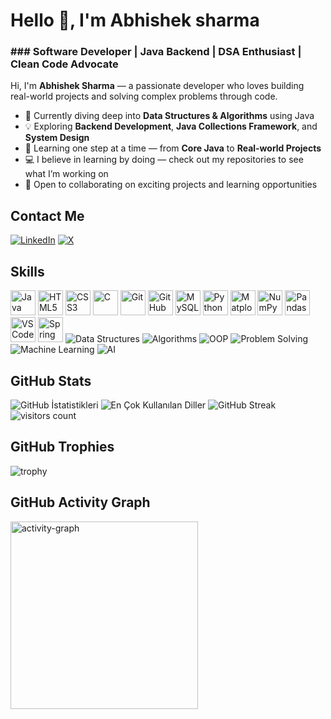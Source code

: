 # Hello 👋, I'm Abhishek sharma
### ### Software Developer | Java Backend | DSA Enthusiast | Clean Code Advocate

Hi, I'm **Abhishek Sharma** — a passionate developer who loves building real-world projects and solving complex problems through code.

- 🎯 Currently diving deep into **Data Structures & Algorithms** using Java  
- 💡 Exploring **Backend Development**, **Java Collections Framework**, and **System Design**  
- 🌱 Learning one step at a time — from **Core Java** to **Real-world Projects**  
- 💻 I believe in learning by doing — check out my repositories to see what I’m working on  
- 🤝 Open to collaborating on exciting projects and learning opportunities

## Contact Me
<p><a href="www.linkedin.com/in/abhisheksh08" target="_blank"><img src="https://img.shields.io/badge/LinkedIn-%230077B5.svg?&style=flat-square&logo=linkedin&logoColor=white" alt="LinkedIn"></a> <a href="https://x.com/Abhishe26187524" target="_blank"><img src="https://img.shields.io/badge/X-%23000000.svg?&style=flat-square&logo=x&logoColor=white" alt="X"></a> </p>

## Skills

<p align="left">
 <img src="https://cdn.jsdelivr.net/gh/devicons/devicon/icons/java/java-original.svg" alt="Java" width="40" height="40"/>
  <img src="https://cdn.jsdelivr.net/gh/devicons/devicon/icons/html5/html5-original.svg" alt="HTML5" width="40" height="40"/>
  <img src="https://cdn.jsdelivr.net/gh/devicons/devicon/icons/css3/css3-original.svg" alt="CSS3" width="40" height="40"/>
  <img src="https://cdn.jsdelivr.net/gh/devicons/devicon/icons/c/c-original.svg" alt="C" width="40" height="40"/>
  <img src="https://cdn.jsdelivr.net/gh/devicons/devicon/icons/git/git-original.svg" alt="Git" width="40" height="40"/>
  <img src="https://cdn.jsdelivr.net/gh/devicons/devicon/icons/github/github-original.svg" alt="GitHub" width="40" height="40"/>
  <img src="https://cdn.jsdelivr.net/gh/devicons/devicon/icons/mysql/mysql-original.svg" alt="MySQL" width="40" height="40"/>
  <img src="https://cdn.jsdelivr.net/gh/devicons/devicon/icons/python/python-original.svg" alt="Python" width="40" height="40"/>
  <img src="https://cdn.jsdelivr.net/gh/devicons/devicon/icons/matplotlib/matplotlib-original.svg" alt="Matplotlib" width="40" height="40"/>
  <img src="https://cdn.jsdelivr.net/gh/devicons/devicon/icons/numpy/numpy-original.svg" alt="NumPy" width="40" height="40"/>
  <img src="https://cdn.jsdelivr.net/gh/devicons/devicon/icons/pandas/pandas-original.svg" alt="Pandas" width="40" height="40"/>
  <img src="https://cdn.jsdelivr.net/gh/devicons/devicon/icons/vscode/vscode-original.svg" alt="VS Code" width="40" height="40"/>
  <img src="https://cdn.jsdelivr.net/gh/devicons/devicon/icons/spring/spring-original.svg" alt="Spring Boot" width="40" height="40"/>
<img src="https://img.shields.io/badge/Data%20Structures-%2300C7B7.svg?style=flat-square" alt="Data Structures"/>
  <img src="https://img.shields.io/badge/Algorithms-%2300C7B7.svg?style=flat-square" alt="Algorithms"/>
  <img src="https://img.shields.io/badge/OOP-%23F18E33.svg?style=flat-square" alt="OOP"/>
  <img src="https://img.shields.io/badge/Problem%20Solving-%23FFB347.svg?style=flat-square" alt="Problem Solving"/>
  <img src="https://img.shields.io/badge/Machine%20Learning-%23F7931E.svg?style=flat-square&logo=scikit-learn&logoColor=white" alt="Machine Learning"/>
  <img src="https://img.shields.io/badge/Artificial%20Intelligence-%230089C6.svg?style=flat-square&logo=openai&logoColor=white" alt="AI"/>
</p>

## GitHub Stats

<img src="https://github-readme-stats.vercel.app/api?username=Abhisheksharma812&show_icons=true&count_private=true&theme=null" alt="GitHub İstatistikleri" />

<img src="https://github-readme-stats.vercel.app/api/top-langs/?username=Abhisheksharma812&layout=compact&theme=null" alt="En Çok Kullanılan Diller" />

<img src="https://github-readme-streak-stats.herokuapp.com/?user=Abhisheksharma812&theme=null" alt="GitHub Streak" />

<img src="https://profile-counter.glitch.me/Abhisheksharma812/count.svg?" alt="visitors count" />

## GitHub Trophies

<img src="https://github-profile-trophy.vercel.app/?username=Abhisheksharma812" alt="trophy" />

## GitHub Activity Graph

<img src="https://github-readme-activity-graph.vercel.app/graph?username=Abhisheksharma812&radius=16&theme=xcode&area=true&order=5" height="300" alt="activity-graph" />

